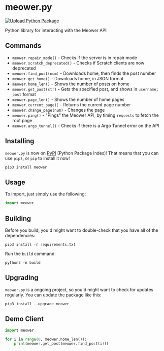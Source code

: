 # meower.py
[![Upload Python Package](https://github.com/Mwalters75/meower.py/actions/workflows/python-publish.yml/badge.svg)](https://github.com/Mwalters75/meower.py/actions/workflows/python-publish.yml)

Python library for interacting with the Meower API
## Commands
- `meower.repair_mode()` - Checks if the server is in repair mode
- `meower.scratch_deprecated()` - Checks if Scratch clients are now deprecated
- `meower.find_post(num)` - Downloads home, then finds the post number
- `meower.get_home()` - Downloads home, in JSON format
- `meower.home_len()` - Shows the number of posts on home
- `meower.get_post(str)` - Gets the specified post, and shows in `username: post` format
- `meower.page_len()` - Shows the number of home pages
- `meower.current_page()` - Returns the current page number
- `meower.change_page(num)` - Changes the page
- `meower.ping()` - "Pings" the Meower API, by timing `requests` to fetch the root page 
- `meower.argo_tunnel()` - Checks if there is a Argo Tunnel error on the API
## Installing
`meower.py` is now on [PyPI](https://pypi.org/project/meower/) (Python Package Index)! That means that you can use `pip3`, or `pip` to install it now!
```
pip3 install meower
```
## Usage
To import, just simply use the following:
```python
import meower
```
## Building
Before you build, you'd might want to double-check that you have all of the dependencies:
```
pip3 install -r requirements.txt
```
Run the `build` command:
```
python3 -m build
```
## Upgrading
`meower.py` is a ongoing project, so you'd might want to check for updates regularly. You can update the package like this:
```
pip3 install --upgrade meower
```
## Demo Client
```python
import meower

for i in range(0, meower.home_len()):
	print(meower.get_post(meower.find_post(i)))
```
